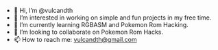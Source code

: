 - 👋 Hi, I’m @vulcandth
- 👀 I’m interested in working on simple and fun projects in my free time.
- 🌱 I’m currently learning RGBASM and Pokemon Rom Hacking.
- 💞️ I’m looking to collaborate on Pokemon Rom Hacks.
- 📫 How to reach me: vulcandth@gmail.com

<!---
vulcandth/vulcandth is a ✨ special ✨ repository because its `README.md` (this file) appears on your GitHub profile.
You can click the Preview link to take a look at your changes.
--->
